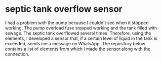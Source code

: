 # septic tank overflow sensor

I had a problem with the pump because I couldn't see when it stopped working. The pump overload fuse stopped working and the tank filled with sewage. The septic tank overflowed several times. Therefore, using the elements, I developed a sensor that, if a certain level of liquid in the tank is exceeded, sends me a message on WhatsApp. The repository below contains a list of elements from which I made the sensor along with the connection.
